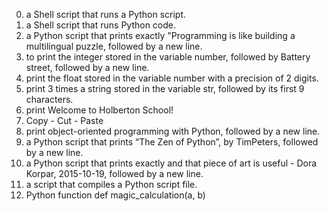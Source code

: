 0. a Shell script that runs a Python script.
1. a Shell script that runs Python code.
2. a Python script that prints exactly "Programming is like building a multilingual puzzle, followed by a new line.
3. to print the integer stored in the variable number, followed by Battery street, followed by a new line.
4. print the float stored in the variable number with a precision of 2 digits.
5. print 3 times a string stored in the variable str, followed by its first 9 characters.
6. print Welcome to Holberton School!
7. Copy - Cut - Paste
8. print object-oriented programming with Python, followed by a new line.
9. a Python script that prints “The Zen of Python”, by TimPeters, followed by a new line.
11. a Python script that prints exactly and that piece of art is useful - Dora Korpar, 2015-10-19, followed by a new line.
12. a script that compiles a Python script file.
13. Python function def magic_calculation(a, b)